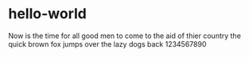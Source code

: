 # hello-world
Now is the time for all good men to come to the aid of thier country
the quick brown fox jumps over the lazy dogs back 1234567890
